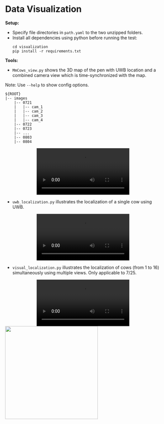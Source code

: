 # Data Visualization



**Setup:**
* Specify file directories in ```path.yaml``` to the two unzipped folders.
* Install all dependencies using python before running the test:
	```
	cd visualization
	pip install -r requirements.txt
	```
	
**Tools:**
* ```MmCows_view.py``` shows the 3D map of the pen with UWB location and a combined camera view which is time-synchronized with the map.


Note: Use ```--help``` to show config options.

```
${ROOT}
|-- images
    |-- 0721
    |   |-- cam_1
    |   |-- cam_2
    |   |-- cam_3
    |   |-- cam_4
    |-- 0722
    |-- 0723
    |-- ...
    |-- 0803
    |-- 0804
```
<div align="center">
<video width="300" controls autoplay loop>
  <source src="./files/mmcows_view_vid.mp4" type="video/mp4">
</video>
</div>

* ```uwb_localization.py``` illustrates the localization of a single cow using UWB.

<div align="center">
<video width="300" controls autoplay loop>
  <source src="./files/uwb_loc_vid.mp4" type="video/mp4">
</video>
</div>

* ```visual_localization.py``` illustrates the localization of cows (from 1 to 16) simultaneously using multiple views. Only applicable to 7/25.

<div align="center">
<video width="300" controls autoplay loop>
  <source src="https://hienvuvg.github.io/files/media/files/visual_loc_vid.mp4" type="video/mp4">
</video>
</div>

<a href="https://hienvuvg.github.io/files/media/files/visual_loc_vid.mp4">
  <img src="https://hienvuvg.github.io/files/media/files/visual_loc_vid.mp4" width="300">
</a>

